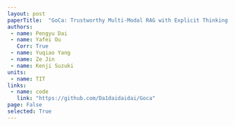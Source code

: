 ```yaml
---
layout: post
paperTitle:  "GoCa: Trustworthy Multi-Modal RAG with Explicit Thinking Distillation for Reliable Decision-Making in Med-LVLMs"
authors:
 - name: Pengyu Dai
 - name: Yafei Ou
   Corr: True
 - name: Yuqiao Yang
 - name: Ze Jin
 - name: Kenji Suzuki
units:
 - name: TIT
links:
 - name: code
   link: "https://github.com/Da1daidaidai/Goca"
page: False
selected: True
---
```


